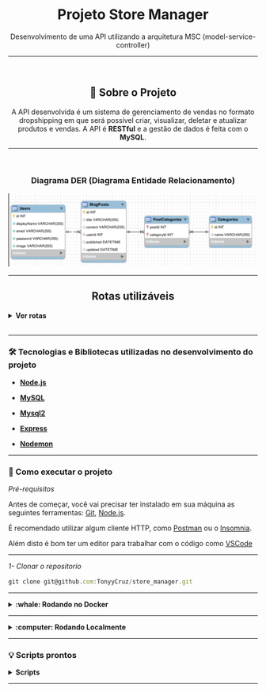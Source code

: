 <h1 align="center">Projeto Store Manager</h1>
<p align="center">Desenvolvimento de uma API utilizando a arquitetura MSC (model-service-controller)</p>

---

<br>

<h2 align="center">📃 Sobre o Projeto</h2>

<p align="center">A API desenvolvida é um sistema de gerenciamento de vendas no formato dropshipping em que será possível criar, visualizar, deletar e atualizar produtos e vendas. A API é <b>RESTful</b> e a gestão de dados é feita com o <b>MySQL</b>.
</p>

---

<br>

<h3 align="center">Diagrama DER (Diagrama Entidade Relacionamento)</h3>

<img src="diagramaDB.png">

---

<h2 align="center">Rotas utilizáveis</h2>

<details>
  <summary><strong>Ver rotas</strong></summary><br />
  
  - POST `/products` para cadastrar produtos. Utilize um body nesse formato:

```jsx
  {
    "name": "ProductName"
  }
```
  
---
  
- POST `/sales` para cadastrar vendas. Utilize um body nesse formato:

```jsx
  [
    {
      "productId": 1,
      "quantity":3
    },
  ]
```
  
---

- GET `/products` ou `/sales` para receber todos os produtos ou vendas.

---

- GET `/products/:id` ou `/sales/:id` para receber produtos ou vendas de acordo com o id.

---

- GET `/products/search?q=<busca>` para buscar produto por palavra chave.

---

- DELETE `/products/:id` ou `/sales/:id` para deletar produtos ou vendas de acordo com o id.

---

- PUT `/products/:id` para atualizar o nome do produto. Utilize um body nesse formato:

```jsx
  {
    "name": "ProductName"
  }
```
---

- PUT `/sales/:id` para atualizar a venda. Utilize um body nesse formato:

```jsx
  [
    {
      "productId": 1,
      "quantity":2
    },
  ]
```

</details>

<br>

---

### 🛠 Tecnologias e Bibliotecas utilizadas no desenvolvimento do projeto

- **[Node.js](https://nodejs.org/en/)**

- **[MySQL](https://www.mysql.com/products/workbench/)**

- **[Mysql2](https://www.npmjs.com/package/mysql2)**

- **[Express](http://expressjs.com/pt-br/)**

- **[Nodemon](https://www.npmjs.com/package/nodemon)**


---

### 🚀 Como executar o projeto

_Pré-requisitos_

Antes de começar, você vai precisar ter instalado em sua máquina as seguintes ferramentas:
[Git](https://git-scm.com),
[Node.js](https://nodejs.org/en/).

É recomendado utilizar algum cliente HTTP, como [Postman](https://www.postman.com/) ou o [Insomnia](https://insomnia.rest/download).

Além disto é bom ter um editor para trabalhar com o código como [VSCode](https://code.visualstudio.com/)

---

_1- Clonar o repositorio_

```jsx
git clone git@github.com:TonyyCruz/store_manager.git
```

---


<details>
  <summary><strong>:whale: Rodando no Docker</strong></summary><br />
  
  ## Com Docker
 
 
_Rode o serviço `node` com o comando_

```jsx
docker-compose up -d
```

- Esse serviço irá inicializar dois containers chamados `store_manager e store_manager_db`, respectivamente.
  - A partir daqui você pode rodar o container via CLI ou abri-lo no VS Code.

_Via CLI use o comando_
```jsx
docker exec -it store_manager bash
```
- Ele te dará acesso ao terminal interativo do container store_manager(node) criado pelo compose, que está rodando em segundo plano.

_Instale as dependências `dentro do container` com_

```jsx
npm install
```

⚠️Atenção: Caso opte por utilizar o Docker, TODOS os scripts disponíveis no package.json devem ser executados DENTRO do container, ou seja, no terminal que aparece após a execução do comando docker exec.
  
  </details>
  
---
  
<details>
  <summary><strong>:computer: Rodando Localmente</strong></summary><br />
 
 _Instale as dependências com o comando_
 
 ```jsx
npm install
```
- Para rodar o projeto desta forma, **obrigatoriamente** você deve ter o `node` instalado em seu computador.
  - Recomenda-se a versão `^16`
  
 ⚠️Atenção: Não esqueça de renomear/configurar o arquivo .env.example
</details>

---


### 💡 Scripts prontos
<details>
  <summary><strong>Scripts</strong></summary><br />

  - Criar o banco de dados e gerar as tabelas:
  ```sh
    npm run migration
  ```

  - Limpar e popular o banco de dados:
  ```sh
    npm run seed
  ```

  - Iniciar o servidor Node:
  ```sh
    npm start
  ```

  - Iniciar o servidor Node com nodemon:
  ```sh
    npm run dev
  ```

  - Executar os testes de unidade:
  ```sh
    npm run test:mocha
  ```

  <br />
</details>

---
